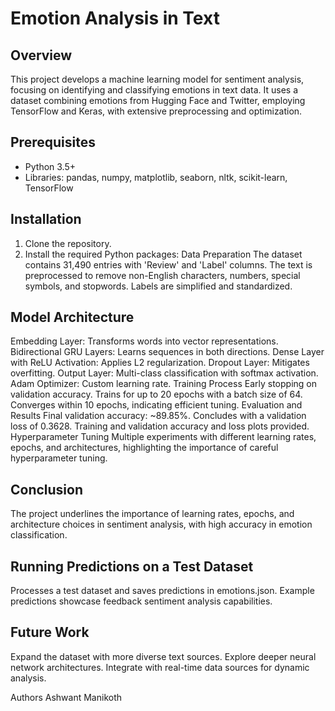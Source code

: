 # Emotion Analysis in Text

## Overview
This project develops a machine learning model for sentiment analysis, focusing on identifying and classifying emotions in text data. It uses a dataset combining emotions from Hugging Face and Twitter, employing TensorFlow and Keras, with extensive preprocessing and optimization.

## Prerequisites
- Python 3.5+
- Libraries: pandas, numpy, matplotlib, seaborn, nltk, scikit-learn, TensorFlow

## Installation
1. Clone the repository.
2. Install the required Python packages:
Data Preparation
The dataset contains 31,490 entries with 'Review' and 'Label' columns. The text is preprocessed to remove non-English characters, numbers, special symbols, and stopwords. Labels are simplified and standardized.

## Model Architecture
Embedding Layer: Transforms words into vector representations.
Bidirectional GRU Layers: Learns sequences in both directions.
Dense Layer with ReLU Activation: Applies L2 regularization.
Dropout Layer: Mitigates overfitting.
Output Layer: Multi-class classification with softmax activation.
Adam Optimizer: Custom learning rate.
Training Process
Early stopping on validation accuracy.
Trains for up to 20 epochs with a batch size of 64.
Converges within 10 epochs, indicating efficient tuning.
Evaluation and Results
Final validation accuracy: ~89.85%.
Concludes with a validation loss of 0.3628.
Training and validation accuracy and loss plots provided.
Hyperparameter Tuning
Multiple experiments with different learning rates, epochs, and architectures, highlighting the importance of careful hyperparameter tuning.

## Conclusion
The project underlines the importance of learning rates, epochs, and architecture choices in sentiment analysis, with high accuracy in emotion classification.

## Running Predictions on a Test Dataset
Processes a test dataset and saves predictions in emotions.json.
Example predictions showcase feedback sentiment analysis capabilities.

## Future Work
Expand the dataset with more diverse text sources.
Explore deeper neural network architectures.
Integrate with real-time data sources for dynamic analysis.

Authors
Ashwant Manikoth
